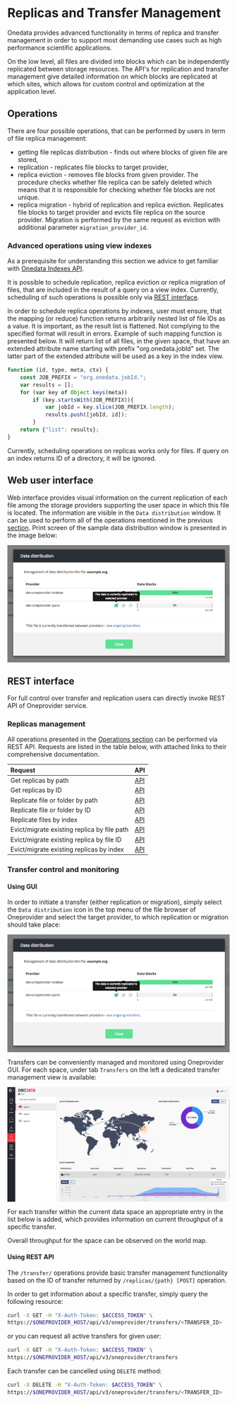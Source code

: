 # Replicas and Transfer Management

<!-- toc -->

Onedata provides advanced functionality in terms of replica and transfer management in order to support most demanding use cases such as high performance scientific applications.

On the low level, all files are divided into blocks which can be independently replicated between storage resources. The API's for replication and transfer management give detailed information on which blocks are replicated at which sites, which allows for custom control and optimization at the application level.

## Operations
There are four possible operations, that can be performed by users in term of file replica management:
* getting file replicas distribution - finds out where blocks of given file are stored,
* replication - replicates file blocks to target provider, 
* replica eviction - removes file blocks from given provider. 
The procedure checks whether file replica can be safely deleted which means that it is responsible for checking whether file blocks are not unique. 
* replica migration - hybrid of replication and replica eviction. Replicates file blocks to target provider and evicts file replica on the source provider. Migration is performed by the same request as eviction with additional parameter `migration_provider_id`.

### Advanced operations using view indexes
As a prerequisite for understanding this section we advice to get familiar with [Onedata Indexes API](metadata.md#advanced-metadata-queries).

It is possible to schedule replication, replica eviction or replica migration of files, that are included in the result of a query on a view index.
Currently, scheduling of such operations is possible only via [REST interface](#rest-interface).

In order to schedule replica operations by indexes, user must ensure, that the mapping (or reduce) function returns arbitrarily nested list of file IDs as a value.
It is important, as the result list is flattened. Not complying to the specified format will result in errors.
Example of such mapping function is presented below. It will return list of all files, in the given space, that have an extended attribute name starting with prefix "org.onedata.jobId" set.
The latter part of the extended attribute will be used as a key in the index view. 
```javascript
function (id, type, meta, ctx) {
    const JOB_PREFIX = "org.onedata.jobId.";
    var results = [];
    for (var key of Object.keys(meta))
        if (key.startsWith(JOB_PREFIX)){
            var jobId = key.slice(JOB_PREFIX.length);
            results.push([jobId, id]);
        }
    return {"list": results};
}
```

Currently, scheduling operations on replicas works only for files. If query on an index returns ID of a directory, it will be ignored.


## Web user interface

Web interface provides visual information on the current replication of each file among the storage providers supporting the user space in which this file is located.
The information are visible in the `Data distribution` window. It can be used to perform all of the operations mentioned in the previous [section](#operations).
Print screen of the sample data distribution window is presented in the image below:

<img  style="display:block;margin:0 auto;" src="../img/transfers_menu.png">

## REST interface

For full control over transfer and replication users can directly invoke REST API of Oneprovider service.

### Replicas management

All operations presented in the [Operations section](#operations) can be performed via REST API.
Requests are listed in the table below, with attached links to their comprehensive documentation.

| Request                                     |                                             API                                             |
|:--------------------------------------------|:-------------------------------------------------------------------------------------------:|
| Get replicas by path                        | [API](https://onedata.org/#/home/api/latest/oneprovider?anchor=operation/get_file_replicas) |
| Get replicas by ID                          | [API](https://onedata.org/#/home/api/latest/oneprovider?anchor=operation/get_file_replicas_by_id)|
| Replicate file or folder by path            | [API](https://onedata.org/#/home/api/latest/oneprovider?anchor=operation/replicate_file)         |
| Replicate file or folder by ID              | [API](https://onedata.org/#/home/api/latest/oneprovider?anchor=operation/replicate_file_by_id)   |
| Replicate files by index                    | [API](https://onedata.org/#/home/api/latest/oneprovider?anchor=operation/replicate_file_by_id)|
| Evict/migrate existing replica by file path | [API](https://onedata.org/#/home/api/latest/oneprovider?anchor=operation/evict_replica)|
| Evict/migrate existing replica by file ID   | [API](https://onedata.org/#/home/api/latest/oneprovider?anchor=operation/evict_replica_by_id)|
| Evict/migrate existing replicas by index    | [API](https://onedata.org/#/home/api/latest/oneprovider?anchor=operation/evict_replica_by_id)|
 
### Transfer control and monitoring

#### Using GUI
In order to initiate a transfer (either replication or migration),
simply select the `Data distribution` icon in the top
menu of the file browser of Oneprovider and select the target provider, to which
replication or migration should take place:

<img  style="display:block;margin:0 auto;" src="../img/transfers_menu.png">


Transfers can be conveniently managed and monitored using Oneprovider GUI. 
For each space, under tab `Transfers` on the left a dedicated transfer management
view is available:

<img  style="display:block;margin:0 auto;" src="../img/transfers.png">

For each transfer within the current data space an appropriate entry in the list below is
added, which provides information on current throughput of a specific transfer.

Overall throughput for the space can be observed on the world map.

#### Using REST API

The `/transfer/` operations provide basic transfer management functionality based on the ID of transfer returned by `/replicas/{path} [POST]` operation.

In order to get information about a specific transfer, simply query the following resource:

```bash
curl -X GET -H "X-Auth-Token: $ACCESS_TOKEN" \
https://$ONEPROVIDER_HOST/api/v3/oneprovider/transfers/<TRANSFER_ID>
```

or you can request all active transfers for given user:
```bash
curl -X GET -H "X-Auth-Token: $ACCESS_TOKEN" \
https://$ONEPROVIDER_HOST/api/v3/oneprovider/transfers
```

Each transfer can be cancelled using `DELETE` method:
```bash
curl -X DELETE -H "X-Auth-Token: $ACCESS_TOKEN" \
https://$ONEPROVIDER_HOST/api/v3/oneprovider/transfers/<TRANSFER_ID>
```

